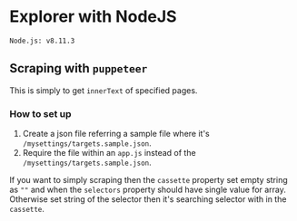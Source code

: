# Explorer with NodeJS

`Node.js: v8.11.3`

## Scraping with `puppeteer`

This is simply to get `innerText` of specified pages.

### How to set up

1. Create a json file referring a sample file where it's `/mysettings/targets.sample.json`.
2. Require the file within an `app.js` instead of the `/mysettings/targets.sample.json`.

If you want to simply scraping then the `cassette` property set empty string as `""` and when the `selectors` property should have single value for array.  
Otherwise set string of the selector then it's searching selector with in the `cassette`.  